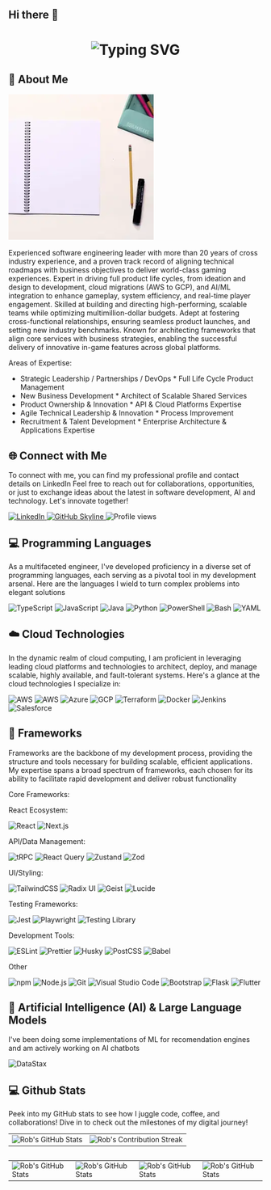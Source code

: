 ## Hi there 👋

<!--
**cfdude/cfdude** is a ✨ _special_ ✨ repository because its `README.md` (this file) appears on your GitHub profile.

Here are some ideas to get you started:

- 🔭 I’m currently working on ...
- 🌱 I’m currently learning ...
- 👯 I’m looking to collaborate on ...
- 🤔 I’m looking for help with ...
- 💬 Ask me about ...
- 📫 How to reach me: ...
- 😄 Pronouns: ...
- ⚡ Fun fact: ...
-->


<div align="center">
    <h1><img src="https://readme-typing-svg.herokuapp.com?font=Jetbrains+mono&size=40&duration=3000&color=33FF33&center=true&vCenter=true&width=435&lines=Hey..+I'm+Rob;This+is..;..my+Github..;" alt="Typing SVG"/></h1>
    <!--<p><img src="termina-gh.gif" alt="Terminal GH GIF" /></p>-->
</div>

<div align="left">
    <h2>🚀 About Me</h2>
     <p><img src="learning.gif" alt="You are never done learning" width="288" style="max-width: 288px; height: auto;" /></p>
    <p>Experienced software engineering leader with more than 20 years of cross industry experience, and a proven track record of aligning technical roadmaps with business objectives to deliver world-class gaming experiences. Expert in driving full product life cycles, from ideation and design to development, cloud migrations (AWS to GCP), and AI/ML integration to enhance gameplay, system efficiency, and real-time player engagement. Skilled at building and directing high-performing, scalable teams while optimizing multimillion-dollar budgets. Adept at fostering cross-functional relationships, ensuring seamless product launches, and setting new industry benchmarks. Known for architecting frameworks that align core services with business strategies, enabling the successful delivery of innovative in-game features across global platforms.</p>

<p>
Areas of Expertise:<br>
<ul>
  <li>Strategic Leadership / Partnerships / DevOps * Full Life Cycle Product Management</li>
  <li>New Business Development * Architect of Scalable Shared Services</li>
  <li>Product Ownership & Innovation * API & Cloud Platforms Expertise</li>
  <li>Agile Technical Leadership & Innovation * Process Improvement</li>
  <li>Recruitment & Talent Development * Enterprise Architecture & Applications Expertise</li>
</p>
</div>

<div align="left">
<h2 align="left" class="section-heading">🌐 Connect with Me</h2>
<p> To connect with me, you can find my professional profile and contact details on LinkedIn<!--, or explore more about my projects and interests through my Linktree.--> Feel free to reach out for collaborations, opportunities, or just to exchange ideas about the latest in software development, AI and technology. Let's innovate together! </p>
<div align="left">
  <a href="https://www.linkedin.com/in/robsherman">
    <img src="https://img.shields.io/badge/RobSherman-0077B5?style=for-the-badge&logo=linkedin&logoColor=white" alt="LinkedIn"/>
  </a>
  <!--<a href="https://linktr.ee/zanepearton">
    <img src="https://img.shields.io/badge/Linktree-39E09B?style=for-the-badge&logo=Linktree&logoColor=white" alt="Linktree"/>
  </a>-->
<a href="https://github.com/cfdude/cfdude" target="_blank">
    <img src="https://img.shields.io/badge/View%20on%20GitHub-%230077B5.svg?&style=for-the-badge&logo=github&logoColor=white" alt="GitHub Skyline"/>
</a>
<img src="https://komarev.com/ghpvc/?username=cfdude&style=for-the-badge" alt="Profile views" />
</div>

<h2 align="left" class="section-heading">💻 Programming Languages</h2>
<p> As a multifaceted engineer, I've developed proficiency in a diverse set of programming languages, each serving as a pivotal tool in my development arsenal. Here are the languages I wield to turn complex problems into elegant solutions</p>
<div align="left">
  <img src="https://img.shields.io/badge/TypeScript-3178C6?style=for-the-badge&logo=typescript&logoColor=white" alt="TypeScript"/>
  <img src="https://img.shields.io/badge/JavaScript-F7DF1E?style=for-the-badge&logo=javascript&logoColor=black" alt="JavaScript"/>
  <img src="https://img.shields.io/badge/Java-007396?style=for-the-badge&logo=java&logoColor=white" alt="Java" />
  <img src="https://img.shields.io/badge/Python-3776AB?style=for-the-badge&logo=python&logoColor=white" alt="Python"/>
  
  <img src="https://img.shields.io/badge/PowerShell-5391FE?style=for-the-badge&logo=powershell&logoColor=white" alt="PowerShell"/>
  <img src="https://img.shields.io/badge/Bash-4EAA25?style=for-the-badge&logo=gnu-bash&logoColor=white" alt="Bash"/>
  <img src="https://img.shields.io/badge/YAML-0A0A0A?style=for-the-badge" alt="YAML"/>
</div>

<h2 align="left" class="section-heading">☁️ Cloud Technologies</h2>
<p>In the dynamic realm of cloud computing, I am proficient in leveraging leading cloud platforms and technologies to architect, deploy, and manage scalable, highly available, and fault-tolerant systems. Here's a glance at the cloud technologies I specialize in:</p>
<div align="left">
  <img src="https://img.shields.io/badge/vercel-000000?style=for-the-badge&logo=vercel&logoColor=white" alt="AWS" />
  <img src="https://img.shields.io/badge/AWS-FF9900?style=for-the-badge&logo=amazonaws&logoColor=white" alt="AWS" />
  <img src="https://img.shields.io/badge/Azure-0089D6?style=for-the-badge&logo=microsoftazure&logoColor=white" alt="Azure"/>
  <img src="https://img.shields.io/badge/GCP-4285F4?style=for-the-badge&logo=googlecloud&logoColor=white" alt="GCP"/>
  <img src="https://img.shields.io/badge/Terraform-623CE4?style=for-the-badge&logo=terraform&logoColor=white" alt="Terraform"/>
  <img src="https://img.shields.io/badge/Docker-2496ED?style=for-the-badge&logo=docker&logoColor=white" alt="Docker"/>
  <img src="https://img.shields.io/badge/Jenkins-D24939?style=for-the-badge&logo=jenkins&logoColor=white" alt="Jenkins"/>
  <img src="https://img.shields.io/badge/Salesforce-00A1E0?style=for-the-badge&logo=salesforce&logoColor=white" alt="Salesforce"/>
</div>

<h2 align="left" class="section-heading">🔧 Frameworks</h2>
<p>Frameworks are the backbone of my development process, providing the structure and tools necessary for building scalable, efficient applications. My expertise spans a broad spectrum of frameworks, each chosen for its ability to facilitate rapid development and deliver robust functionality</p>

<p>Core Frameworks:</p>

<div align="left">React Ecosystem:</div>
<p><img src="https://img.shields.io/badge/React-61DAFB?style=for-the-badge&logo=react&logoColor=black" alt="React"/>
<img src="https://img.shields.io/badge/Next.js-000000?style=for-the-badge&logo=nextdotjs&logoColor=white" alt="Next.js"/></p>

<div align="left">API/Data Management:</div>
<p><img src="https://img.shields.io/badge/tRPC-2596BE?style=for-the-badge&logo=trpc&logoColor=white" alt="tRPC"/>
<img src="https://img.shields.io/badge/React_Query-FF4154?style=for-the-badge&logo=reactquery&logoColor=white" alt="React Query"/>
<img src="https://img.shields.io/badge/Zustand-443E38?style=for-the-badge&logo=zustand&logoColor=white" alt="Zustand"/>
<img src="https://img.shields.io/badge/Zod-3E67B1?style=for-the-badge&logo=zod&logoColor=white" alt="Zod"/></p>

<div align="left">UI/Styling:</div>
<p><img src="https://img.shields.io/badge/Tailwind_CSS-06B6D4?style=for-the-badge&logo=tailwindcss&logoColor=white" alt="TailwindCSS"/>
<img src="https://img.shields.io/badge/Radix_UI-161618?style=for-the-badge&logo=radixui&logoColor=white" alt="Radix UI"/>
<img src="https://img.shields.io/badge/Geist-000000?style=for-the-badge&logo=vercel&logoColor=white" alt="Geist"/>
<img src="https://img.shields.io/badge/Lucide-Icons-5B5B5B?style=for-the-badge&logo=lucide&logoColor=white" alt="Lucide"/></p>

<div align="left">Testing Frameworks:</div>
<p><img src="https://img.shields.io/badge/Jest-C21325?style=for-the-badge&logo=jest&logoColor=white" alt="Jest"/>
<img src="https://img.shields.io/badge/Playwright-2EAD33?style=for-the-badge&logo=playwright&logoColor=white" alt="Playwright"/>
<img src="https://img.shields.io/badge/Testing_Library-E33332?style=for-the-badge&logo=testinglibrary&logoColor=white" alt="Testing Library"/></p>
<div align="left"></div>
<p></p>


<div align="left">Development Tools:</div>
<p><img src="https://img.shields.io/badge/ESLint-4B32C3?style=for-the-badge&logo=eslint&logoColor=white" alt="ESLint"/>
<img src="https://img.shields.io/badge/Prettier-F7B93E?style=for-the-badge&logo=prettier&logoColor=black" alt="Prettier"/>
<img src="https://img.shields.io/badge/Husky-000000?style=for-the-badge&logo=husky&logoColor=white" alt="Husky"/>
<img src="https://img.shields.io/badge/PostCSS-DD3A0A?style=for-the-badge&logo=postcss&logoColor=white" alt="PostCSS"/>
<img src="https://img.shields.io/badge/Babel-F9DC3E?style=for-the-badge&logo=babel&logoColor=black" alt="Babel"/></p>


<div align="left">Other</div>
<p> 
  <img src="https://img.shields.io/badge/npm-CB3837?style=for-the-badge&logo=npm&logoColor=white" alt="npm"/>
  <img src="https://img.shields.io/badge/Node.js-339933?style=for-the-badge&logo=nodedotjs&logoColor=white" alt="Node.js"/>
  <img src="https://img.shields.io/badge/Git-F05032?style=for-the-badge&logo=git&logoColor=white" alt="Git"/>
  <img src="https://img.shields.io/badge/Visual%20Studio%20Code-007ACC?style=for-the-badge&logo=visualstudiocode&logoColor=white" alt="Visual Studio Code"/>
  <img src="https://img.shields.io/badge/Bootstrap-7952B3?style=for-the-badge&logo=bootstrap&logoColor=white" alt="Bootstrap"/>
  
  <img src="https://img.shields.io/badge/Flask-000000?style=for-the-badge&logo=flask&logoColor=white" alt="Flask"/>
  <img src="https://img.shields.io/badge/Flutter-02569B?style=for-the-badge&logo=flutter&logoColor=white" alt="Flutter"/>
</p>

<div align="left"></div>
<p></p>
<div align="left"></div>
<p></p>

<div align="left">











  
</div>

<h2 align="left" class="section-heading">🤖 Artificial Intelligence (AI) & Large Language Models</h2>
<p>I've been doing some implementations of ML for recomendation engines and am actively working on AI chatbots</p>
<div align="left">
  <img src="https://img.shields.io/badge/DataStax-313131?style=for-the-badge&logo=datastax&logoColor=white" alt="DataStax"/>
</div>

<div align="left">
<h2 align="left" class="section-heading"> 💻 Github Stats</h2>
<p>Peek into my GitHub stats to see how I juggle code, coffee, and collaborations! Dive in to check out the milestones of my digital journey!</p>
 <table align="center" width="100%" height="100%" >
    <tr>
       <td><img style="border: none;" src="https://github-profile-summary-cards.vercel.app/api/cards/profile-details?username=cfdude&theme=github_dark" alt="Rob's GitHub Stats"/></td>
        <td><img style="border: none;" src="https://github-readme-streak-stats.herokuapp.com/?user=cfdude&theme=merko" alt="Rob's Contribution Streak"/></td>
    </tr>
 </table>
 

 <table align="left" width="100%" height="100%" >
    <tr>
        <td><img style="border: none;" src="https://github-profile-summary-cards.vercel.app/api/cards/stats?username=cfdude&theme=github_dark" alt="Rob's GitHub Stats"/></td>
        <td><img style="border: none;" src="https://github-profile-summary-cards.vercel.app/api/cards/productive-time?username=cfdude&theme=github_dark&utcOffset=10" alt="Rob's GitHub Stats"/>
        <td><img style="border: none;" src="https://github-profile-summary-cards.vercel.app/api/cards/repos-per-language?username=cfdude&theme=github_dark" alt="Rob's GitHub Stats"/></td>
        <td><img style="border: none;" src="https://github-profile-summary-cards.vercel.app/api/cards/most-commit-language?username=cfdude&theme=github_dark" alt="Rob's GitHub Stats"/></td>
    </tr>
 </table>
</div>


